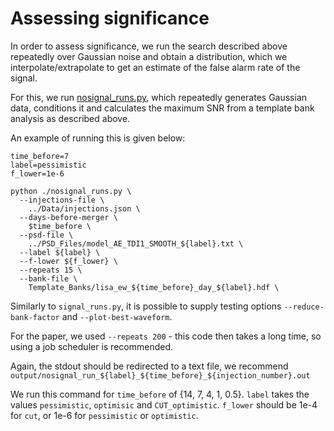 # Assessing significance
In order to assess significance, we run the search described above repeatedly over Gaussian noise and obtain a distribution, which we interpolate/extrapolate to get an estimate of the false alarm rate of the signal.

For this, we run [nosignal_runs.py](nosignal_runs.py), which repeatedly generates Gaussian data, conditions it and calculates the maximum SNR from a template bank analysis as described above.

An example of running this is given below:

```
time_before=7
label=pessimistic
f_lower=1e-6

python ./nosignal_runs.py \
  --injections-file \
    ../Data/injections.json \
  --days-before-merger \
    $time_before \
  --psd-file \
    ../PSD_Files/model_AE_TDI1_SMOOTH_${label}.txt \
  --label ${label} \
  --f-lower ${f_lower} \
  --repeats 15 \
  --bank-file \
    Template_Banks/lisa_ew_${time_before}_day_${label}.hdf \
```

Similarly to `signal_runs.py`, it is possible to supply testing options `--reduce-bank-factor` and `--plot-best-waveform`.

For the paper, we used `--repeats 200` - this code then takes a long time, so using a job scheduler is recommended.

Again, the stdout should be redirected to a text file, we recommend `output/nosignal_run_${label}_${time_before}_${injection_number}.out`

We run this command for  `time_before` of {14, 7, 4, 1, 0.5}.
`label` takes the values `pessimistic`, `optimisic` and `CUT_optimistic`.
`f_lower` should be 1e-4 for `cut`, or 1e-6 for `pessimistic` or `optimistic`.